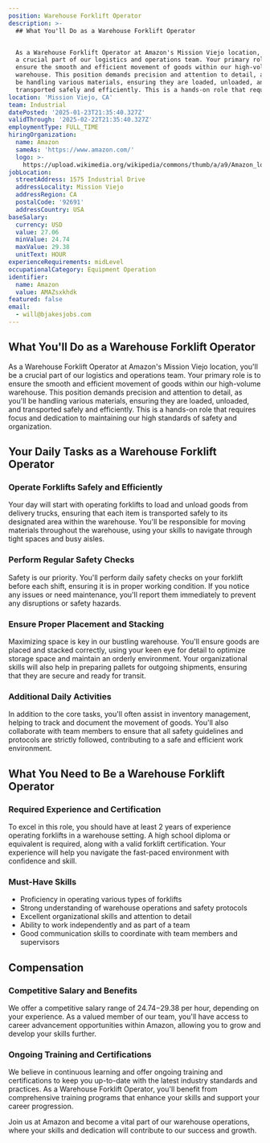```yaml
---
position: Warehouse Forklift Operator
description: >-
  ## What You'll Do as a Warehouse Forklift Operator


  As a Warehouse Forklift Operator at Amazon's Mission Viejo location, you'll be
  a crucial part of our logistics and operations team. Your primary role is to
  ensure the smooth and efficient movement of goods within our high-volume
  warehouse. This position demands precision and attention to detail, as you'll
  be handling various materials, ensuring they are loaded, unloaded, and
  transported safely and efficiently. This is a hands-on role that requi...
location: 'Mission Viejo, CA'
team: Industrial
datePosted: '2025-01-23T21:35:40.327Z'
validThrough: '2025-02-22T21:35:40.327Z'
employmentType: FULL_TIME
hiringOrganization:
  name: Amazon
  sameAs: 'https://www.amazon.com/'
  logo: >-
    https://upload.wikimedia.org/wikipedia/commons/thumb/a/a9/Amazon_logo.svg/2560px-Amazon_logo.svg.png
jobLocation:
  streetAddress: 1575 Industrial Drive
  addressLocality: Mission Viejo
  addressRegion: CA
  postalCode: '92691'
  addressCountry: USA
baseSalary:
  currency: USD
  value: 27.06
  minValue: 24.74
  maxValue: 29.38
  unitText: HOUR
experienceRequirements: midLevel
occupationalCategory: Equipment Operation
identifier:
  name: Amazon
  value: AMAZsxkhdk
featured: false
email:
  - will@bjakesjobs.com
---
```




## What You'll Do as a Warehouse Forklift Operator

As a Warehouse Forklift Operator at Amazon's Mission Viejo location, you'll be a crucial part of our logistics and operations team. Your primary role is to ensure the smooth and efficient movement of goods within our high-volume warehouse. This position demands precision and attention to detail, as you'll be handling various materials, ensuring they are loaded, unloaded, and transported safely and efficiently. This is a hands-on role that requires focus and dedication to maintaining our high standards of safety and organization.

## Your Daily Tasks as a Warehouse Forklift Operator

### Operate Forklifts Safely and Efficiently

Your day will start with operating forklifts to load and unload goods from delivery trucks, ensuring that each item is transported safely to its designated area within the warehouse. You'll be responsible for moving materials throughout the warehouse, using your skills to navigate through tight spaces and busy aisles.

### Perform Regular Safety Checks

Safety is our priority. You'll perform daily safety checks on your forklift before each shift, ensuring it is in proper working condition. If you notice any issues or need maintenance, you'll report them immediately to prevent any disruptions or safety hazards.

### Ensure Proper Placement and Stacking

Maximizing space is key in our bustling warehouse. You'll ensure goods are placed and stacked correctly, using your keen eye for detail to optimize storage space and maintain an orderly environment. Your organizational skills will also help in preparing pallets for outgoing shipments, ensuring that they are secure and ready for transit.

### Additional Daily Activities

In addition to the core tasks, you'll often assist in inventory management, helping to track and document the movement of goods. You'll also collaborate with team members to ensure that all safety guidelines and protocols are strictly followed, contributing to a safe and efficient work environment.

## What You Need to Be a Warehouse Forklift Operator

### Required Experience and Certification

To excel in this role, you should have at least 2 years of experience operating forklifts in a warehouse setting. A high school diploma or equivalent is required, along with a valid forklift certification. Your experience will help you navigate the fast-paced environment with confidence and skill.

### Must-Have Skills

- Proficiency in operating various types of forklifts
- Strong understanding of warehouse operations and safety protocols
- Excellent organizational skills and attention to detail
- Ability to work independently and as part of a team
- Good communication skills to coordinate with team members and supervisors

## Compensation

### Competitive Salary and Benefits

We offer a competitive salary range of $24.74-$29.38 per hour, depending on your experience. As a valued member of our team, you'll have access to career advancement opportunities within Amazon, allowing you to grow and develop your skills further.

### Ongoing Training and Certifications

We believe in continuous learning and offer ongoing training and certifications to keep you up-to-date with the latest industry standards and practices. As a Warehouse Forklift Operator, you'll benefit from comprehensive training programs that enhance your skills and support your career progression.

Join us at Amazon and become a vital part of our warehouse operations, where your skills and dedication will contribute to our success and growth.